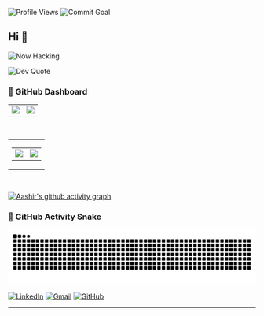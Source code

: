 ![Profile Views](https://komarev.com/ghpvc/?username=Aaxhirrr&color=blueviolet)
![Commit Goal](https://img.shields.io/badge/2025%20Commit%20Goal-✅%2067%2F365-blue)

## Hi 👋   
![Now Hacking](https://readme-typing-svg.demolab.com?font=Fira+Code&pause=1000&color=00F7FF&center=true&vCenter=true&width=500&lines=⚡+Shipping+GenAI+Infra+...;🧠+Tuning+LLMs+%2B+RAG+Pipelines...;☁️+GPU+Workflows+on+SLURM+Like+Magic;🔬+Biomedical+Knowledge+Graphs+FTW...;🌌+AGI+Dreams+Don't+Sleep...)
                          
![Dev Quote](https://quotes-github-readme.vercel.app/api?type=horizontal&theme=radical)


<h3>🚀 GitHub Dashboard</h3>

<!-- Bottom Row: Streak & Stats SIDE BY SIDE, Equal Widths -->
<table>
  <tr>
    <td>
      <img width="460" src="https://github-readme-streak-stats.herokuapp.com?user=Aaxhirrr&theme=tokyonight" />
    </td>
    <td>
      <img width="460" src="https://github-readme-stats.vercel.app/api?username=Aaxhirrr&show_icons=true&theme=tokyonight&count_private=true" />
    </td>
  </tr>
</table>

<br/>

<!-- Top Row -->
<table>
  <tr>
    <td>
      <table>
        <tr>
          <td>
            <img width="300" src="https://github-readme-stats.vercel.app/api/top-langs/?username=Aaxhirrr&layout=compact&theme=tokyonight" />
          </td>
          <td>
            <img width="225" src="https://leetcard.jacoblin.cool/Aaxhirrr?theme=dark&font=baloo&ext=activity&animation=false&hide=ranking,contest" />
          </td>
        </tr>
      </table>
    </td>
  </tr>
</table>

<!-- Spacer -->
<br>


[![Aashir's github activity graph](https://github-readme-activity-graph.vercel.app/graph?username=Aaxhirrr&theme=tokyo-night)](https://github.com/Aaxhirrr)

### 🐍 GitHub Activity Snake

![Snake animation](https://github.com/Aaxhirrr/Aaxhirrr/blob/output/github-contribution-grid-snake-dark.svg)

[![LinkedIn](https://img.shields.io/badge/-LinkedIn-blue?style=flat&logo=linkedin)](https://linkedin.com/in/aashir-javed-aj28)
[![Gmail](https://img.shields.io/badge/-anola133@gmail.com-c14438?style=flat&logo=Gmail&logoColor=white)](mailto:anola133@gmail.com)
[![GitHub](https://img.shields.io/badge/-GitHub-181717?style=flat&logo=github)](https://github.com/Aaxhirrr)



---
<!--
**Aaxhirrr/Aaxhirrr** is a ✨ _special_ ✨ repository because its `README.md` (this file) appears on your GitHub profile.

Here are some ideas to get you started:

- 🔭 I’m currently working on ...
- 🌱 I’m currently learning ...
- 👯 I’m looking to collaborate on ...
- 🤔 I’m looking for help with ...
- 💬 Ask me about ...
- 📫 How to reach me: ...
- 😄 Pronouns: ...
- ⚡ Fun fact: ...
-->
